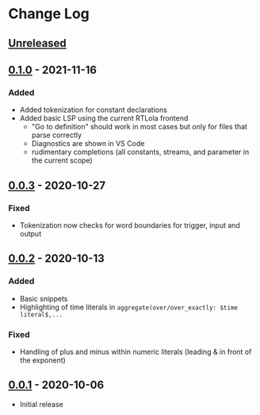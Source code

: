 # Change Log

## [Unreleased]


## [0.1.0] - 2021-11-16
### Added
- Added tokenization for constant declarations
- Added basic LSP using the current RTLola frontend
  - "Go to definition" should work in most cases but only for files that parse correctly
  - Diagnostics are shown in VS Code
  - rudimentary completions (all constants, streams, and parameter in the current scope)
## [0.0.3] - 2020-10-27
### Fixed
- Tokenization now checks for word boundaries for trigger, input and output
## [0.0.2] - 2020-10-13
### Added
- Basic snippets
- Highlighting of time literals in `aggregate(over/over_exactly: $time literal$,...` 
### Fixed
- Handling of plus and minus within numeric literals (leading & in front of the exponent)

## [0.0.1] - 2020-10-06
- Initial release

[Unreleased]: https://github.com/MalteSchledjewski/vscode-rtlola/compare/v0.1.0...HEAD
[0.0.1]: https://github.com/MalteSchledjewski/vscode-rtlola/releases/tag/v0.0.1
[0.0.2]: https://github.com/MalteSchledjewski/vscode-rtlola/releases/tag/v0.0.2
[0.0.3]: https://github.com/MalteSchledjewski/vscode-rtlola/releases/tag/v0.0.3
[0.1.0]: https://github.com/MalteSchledjewski/vscode-rtlola/releases/tag/v0.1.0